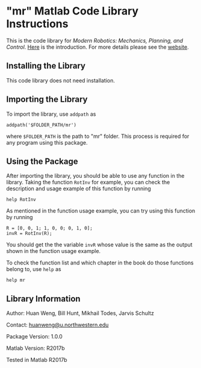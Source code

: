 # "mr" Matlab Code Library Instructions #

This is the code library for _Modern Robotics: Mechanics, Planning, and 
Control_. [Here](../../doc/MRlib.pdf) is the introduction. For more details 
please see the [website](http://modernrobotics.org/).

## Installing the Library ##

This code library does not need installation.

## Importing the Library ##

To import the library, use `addpath` as

```
addpath('$FOLDER_PATH/mr')
```

where `$FOLDER_PATH` is the path to "mr" folder. This process is required for
any program using this package.

## Using the Package ##

After importing the library, you should be able to use any function in the 
library. Taking the function `RotInv` for example, you can check the 
description and usage example of this function by running

```
help RotInv
```

As mentioned in the function usage example, you can try using this function
by running

```
R = [0, 0, 1; 1, 0, 0; 0, 1, 0];
invR = RotInv(R);
```

You should get the the variable `invR` whose value is the same as the output
shown in the function usage example.

To check the function list and which chapter in the book do those functions 
belong to, use `help` as 

```
help mr
```

## Library Information ##

Author: Huan Weng, Bill Hunt, Mikhail Todes, Jarvis Schultz

Contact: huanweng@u.northwestern.edu

Package Version: 1.0.0 

Matlab Version: R2017b

Tested in Matlab R2017b